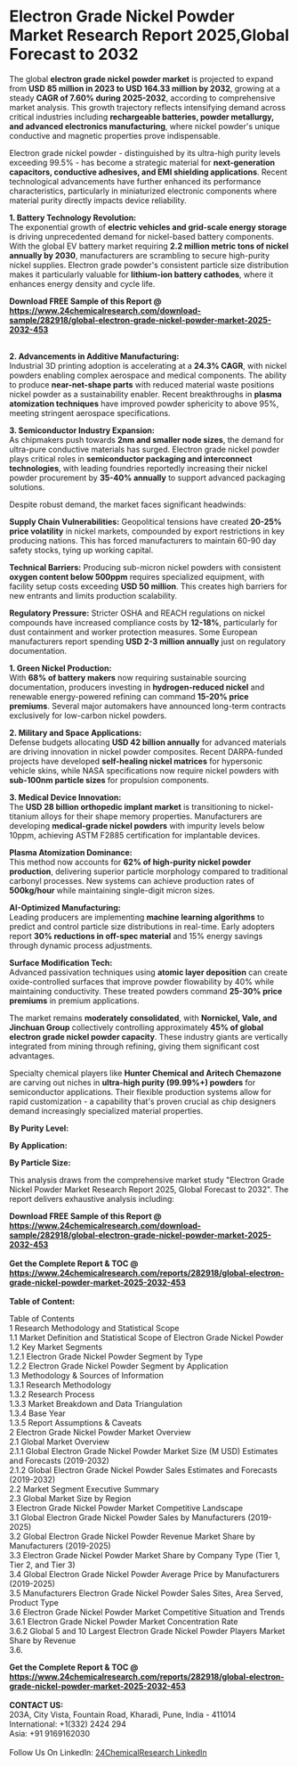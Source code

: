 <h1>Electron Grade Nickel Powder Market Research Report 2025,Global Forecast to 2032</h1><p>The global <strong>electron grade nickel powder market</strong> is projected to expand from <strong>USD 85 million in 2023 to USD 164.33 million by 2032</strong>, growing at a steady <strong>CAGR of 7.60% during 2025-2032</strong>, according to comprehensive market analysis. This growth trajectory reflects intensifying demand across critical industries including <strong>rechargeable batteries, powder metallurgy, and advanced electronics manufacturing</strong>, where nickel powder's unique conductive and magnetic properties prove indispensable.</p><p>Electron grade nickel powder - distinguished by its ultra-high purity levels exceeding 99.5% - has become a strategic material for <strong>next-generation capacitors, conductive adhesives, and EMI shielding applications</strong>. Recent technological advancements have further enhanced its performance characteristics, particularly in miniaturized electronic components where material purity directly impacts device reliability.</p><p><strong>1. Battery Technology Revolution:</strong><br>
The exponential growth of <strong>electric vehicles and grid-scale energy storage</strong> is driving unprecedented demand for nickel-based battery components. With the global EV battery market requiring <strong>2.2 million metric tons of nickel annually by 2030</strong>, manufacturers are scrambling to secure high-purity nickel supplies. Electron grade powder's consistent particle size distribution makes it particularly valuable for <strong>lithium-ion battery cathodes</strong>, where it enhances energy density and cycle life.</p><div><b>Download FREE Sample of this Report @ 
            <a href="https://www.24chemicalresearch.com/download-sample/282918/global-electron-grade-nickel-powder-market-2025-2032-453">
            https://www.24chemicalresearch.com/download-sample/282918/global-electron-grade-nickel-powder-market-2025-2032-453</a></b></div><br><p><strong>2. Advancements in Additive Manufacturing:</strong><br>
Industrial 3D printing adoption is accelerating at a <strong>24.3% CAGR</strong>, with nickel powders enabling complex aerospace and medical components. The ability to produce <strong>near-net-shape parts</strong> with reduced material waste positions nickel powder as a sustainability enabler. Recent breakthroughs in <strong>plasma atomization techniques</strong> have improved powder sphericity to above 95%, meeting stringent aerospace specifications.</p><p><strong>3. Semiconductor Industry Expansion:</strong><br>
As chipmakers push towards <strong>2nm and smaller node sizes</strong>, the demand for ultra-pure conductive materials has surged. Electron grade nickel powder plays critical roles in <strong>semiconductor packaging and interconnect technologies</strong>, with leading foundries reportedly increasing their nickel powder procurement by <strong>35-40% annually</strong> to support advanced packaging solutions.</p><p>Despite robust demand, the market faces significant headwinds:</p><p><strong>Supply Chain Vulnerabilities:</strong> Geopolitical tensions have created <strong>20-25% price volatility</strong> in nickel markets, compounded by export restrictions in key producing nations. This has forced manufacturers to maintain 60-90 day safety stocks, tying up working capital.</p><p><strong>Technical Barriers:</strong> Producing sub-micron nickel powders with consistent <strong>oxygen content below 500ppm</strong> requires specialized equipment, with facility setup costs exceeding <strong>USD 50 million</strong>. This creates high barriers for new entrants and limits production scalability.</p><p><strong>Regulatory Pressure:</strong> Stricter OSHA and REACH regulations on nickel compounds have increased compliance costs by <strong>12-18%</strong>, particularly for dust containment and worker protection measures. Some European manufacturers report spending <strong>USD 2-3 million annually</strong> just on regulatory documentation.</p><p><strong>1. Green Nickel Production:</strong><br>
With <strong>68% of battery makers</strong> now requiring sustainable sourcing documentation, producers investing in <strong>hydrogen-reduced nickel</strong> and renewable energy-powered refining can command <strong>15-20% price premiums</strong>. Several major automakers have announced long-term contracts exclusively for low-carbon nickel powders.</p><p><strong>2. Military and Space Applications:</strong><br>
Defense budgets allocating <strong>USD 42 billion annually</strong> for advanced materials are driving innovation in nickel powder composites. Recent DARPA-funded projects have developed <strong>self-healing nickel matrices</strong> for hypersonic vehicle skins, while NASA specifications now require nickel powders with <strong>sub-100nm particle sizes</strong> for propulsion components.</p><p><strong>3. Medical Device Innovation:</strong><br>
The <strong>USD 28 billion orthopedic implant market</strong> is transitioning to nickel-titanium alloys for their shape memory properties. Manufacturers are developing <strong>medical-grade nickel powders</strong> with impurity levels below 10ppm, achieving ASTM F2885 certification for implantable devices.</p><p><strong>Plasma Atomization Dominance:</strong><br>
    This method now accounts for <strong>62% of high-purity nickel powder production</strong>, delivering superior particle morphology compared to traditional carbonyl processes. New systems can achieve production rates of <strong>500kg/hour</strong> while maintaining single-digit micron sizes.</p><p><strong>AI-Optimized Manufacturing:</strong><br>
    Leading producers are implementing <strong>machine learning algorithms</strong> to predict and control particle size distributions in real-time. Early adopters report <strong>30% reductions in off-spec material</strong> and 15% energy savings through dynamic process adjustments.</p><p><strong>Surface Modification Tech:</strong><br>
    Advanced passivation techniques using <strong>atomic layer deposition</strong> can create oxide-controlled surfaces that improve powder flowability by 40% while maintaining conductivity. These treated powders command <strong>25-30% price premiums</strong> in premium applications.</p><p>The market remains <strong>moderately consolidated</strong>, with <strong>Nornickel, Vale, and Jinchuan Group</strong> collectively controlling approximately <strong>45% of global electron grade nickel powder capacity</strong>. These industry giants are vertically integrated from mining through refining, giving them significant cost advantages.</p><p>Specialty chemical players like <strong>Hunter Chemical and Aritech Chemazone</strong> are carving out niches in <strong>ultra-high purity (99.99%+) powders</strong> for semiconductor applications. Their flexible production systems allow for rapid customization - a capability that's proven crucial as chip designers demand increasingly specialized material properties.</p><p><strong>By Purity Level:</strong></p><p><strong>By Application:</strong></p><p><strong>By Particle Size:</strong></p><p>This analysis draws from the comprehensive market study "Electron Grade Nickel Powder Market Research Report 2025, Global Forecast to 2032". The report delivers exhaustive analysis including:</p><div><b>Download FREE Sample of this Report @ 
            <a href="https://www.24chemicalresearch.com/download-sample/282918/global-electron-grade-nickel-powder-market-2025-2032-453">
            https://www.24chemicalresearch.com/download-sample/282918/global-electron-grade-nickel-powder-market-2025-2032-453</a></b></div><br><div><b>Get the Complete Report & TOC @ 
            <a href="https://www.24chemicalresearch.com/reports/282918/global-electron-grade-nickel-powder-market-2025-2032-453">
            https://www.24chemicalresearch.com/reports/282918/global-electron-grade-nickel-powder-market-2025-2032-453</a></b></div><br>
            <b>Table of Content:</b><p>Table of Contents<br />
1 Research Methodology and Statistical Scope<br />
1.1 Market Definition and Statistical Scope of Electron Grade Nickel Powder<br />
1.2 Key Market Segments<br />
1.2.1 Electron Grade Nickel Powder Segment by Type<br />
1.2.2 Electron Grade Nickel Powder Segment by Application<br />
1.3 Methodology & Sources of Information<br />
1.3.1 Research Methodology<br />
1.3.2 Research Process<br />
1.3.3 Market Breakdown and Data Triangulation<br />
1.3.4 Base Year<br />
1.3.5 Report Assumptions & Caveats<br />
2 Electron Grade Nickel Powder Market Overview<br />
2.1 Global Market Overview<br />
2.1.1 Global Electron Grade Nickel Powder Market Size (M USD) Estimates and Forecasts (2019-2032)<br />
2.1.2 Global Electron Grade Nickel Powder Sales Estimates and Forecasts (2019-2032)<br />
2.2 Market Segment Executive Summary<br />
2.3 Global Market Size by Region<br />
3 Electron Grade Nickel Powder Market Competitive Landscape<br />
3.1 Global Electron Grade Nickel Powder Sales by Manufacturers (2019-2025)<br />
3.2 Global Electron Grade Nickel Powder Revenue Market Share by Manufacturers (2019-2025)<br />
3.3 Electron Grade Nickel Powder Market Share by Company Type (Tier 1, Tier 2, and Tier 3)<br />
3.4 Global Electron Grade Nickel Powder Average Price by Manufacturers (2019-2025)<br />
3.5 Manufacturers Electron Grade Nickel Powder Sales Sites, Area Served, Product Type<br />
3.6 Electron Grade Nickel Powder Market Competitive Situation and Trends<br />
3.6.1 Electron Grade Nickel Powder Market Concentration Rate<br />
3.6.2 Global 5 and 10 Largest Electron Grade Nickel Powder Players Market Share by Revenue<br />
3.6.</p><div><b>Get the Complete Report & TOC @ 
            <a href="https://www.24chemicalresearch.com/reports/282918/global-electron-grade-nickel-powder-market-2025-2032-453">
            https://www.24chemicalresearch.com/reports/282918/global-electron-grade-nickel-powder-market-2025-2032-453</a></b></div><br><b>CONTACT US:</b><br>
            203A, City Vista, Fountain Road, Kharadi, Pune, India - 411014<br>
            International: +1(332) 2424 294<br>
            Asia: +91 9169162030 <br><br>
            Follow Us On LinkedIn: <a href="https://www.linkedin.com/company/24chemicalresearch/">24ChemicalResearch LinkedIn</a>